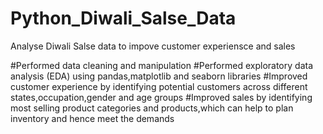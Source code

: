 # Python_Diwali_Salse_Data
Analyse Diwali Salse data to impove customer experiensce and sales

 
#Performed data cleaning and manipulation 
#Performed exploratory data analysis (EDA) using pandas,matplotlib and 
 seaborn libraries
#Improved customer experience by identifying potential customers across 
 different states,occupation,gender and age groups
#Improved sales by identifying most selling product categories and products,which can help to plan inventory and hence meet the demands 
